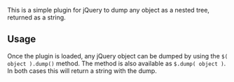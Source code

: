 This is a simple plugin for jQuery to dump any object as a nested tree,
returned as a string.

Usage
-----
Once the plugin is loaded, any jQuery object can be dumped by using the
`$( object ).dump()` method. The method is also available as
`$.dump( object )`. In both cases this will return a string with the dump.